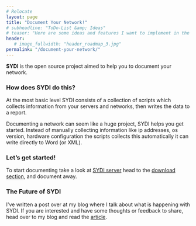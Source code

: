 ```yaml
---
# Relocate
layout: page
title: "Document Your Network!"
# subheadline: "ToDo-List &amp; Ideas"
# teaser: "Here are some ideas and features I want to implement in the future."
header:
   # image_fullwidth: "header_roadmap_3.jpg"
permalink: "/document-your-network/"
---
```

<strong>SYDI</strong> is the open source project aimed to help you to document your network.

<h3>How does SYDI do this?</h3>

At the most basic level SYDI consists of a collection of scripts which collects information from your servers and networks, then writes the data to a report.

Documenting a network can seem like a huge project, SYDI helps you get started. Instead of manually collecting information like ip addresses, os version, hardware configuration the scripts collects this automatically it can write directly to Word (or XML).

<h3>Let’s get started!</h3>

To start documenting take a look at <a href="http://sydiproject.com/products/sydi-server/" title="SYDI-Server">SYDI server</a> head to the <a title="Download SYDI" href="http://sydiproject.com/download">download section</a>, and document away.

<h3>The Future of SYDI</h3>

I've written a post over at my blog where I talk about what is happening with SYDI. If you are interested and have some thoughts or feedback to share, head over to my blog and read the <a title="The Future of SYDI" href="http://ogenstad.net/2007/12/17/the-future-of-sydi/">article</a>.
